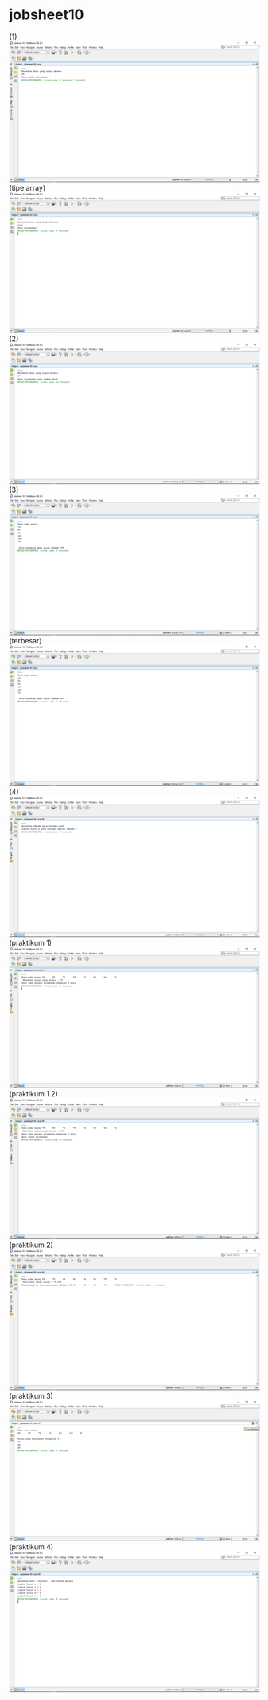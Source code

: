 # jobsheet10
(1)
![alt text](https://github.com/rezaalamsyah/jobsheet10/blob/master/Screenshot%20(26).png)
(tipe array)
![alt text](https://github.com/rezaalamsyah/jobsheet10/blob/master/Screenshot%20(27).png)
(2)
![alt text](https://github.com/rezaalamsyah/jobsheet10/blob/master/Screenshot%20(28).png)
(3)
![alt text](https://github.com/rezaalamsyah/jobsheet10/blob/master/Screenshot%20(29).png)
(terbesar)
![alt text](https://github.com/rezaalamsyah/jobsheet10/blob/master/Screenshot%20(30).png)
(4)
![alt text](https://github.com/rezaalamsyah/jobsheet10/blob/master/Screenshot%20(32).png)
(praktikum 1)
![alt text](https://github.com/rezaalamsyah/jobsheet10/blob/master/Screenshot%20(34).png)
(praktikum 1.2)
![alt text](https://github.com/rezaalamsyah/jobsheet10/blob/master/Screenshot%20(35).png)
(praktikum 2)
![alt text](https://github.com/rezaalamsyah/jobsheet10/blob/master/Screenshot%20(36).png)
(praktikum 3)
![alt text](https://github.com/rezaalamsyah/jobsheet10/blob/master/Screenshot%20(37).png)
(praktikum 4)
![alt text](https://github.com/rezaalamsyah/jobsheet10/blob/master/Screenshot%20(38).png)
